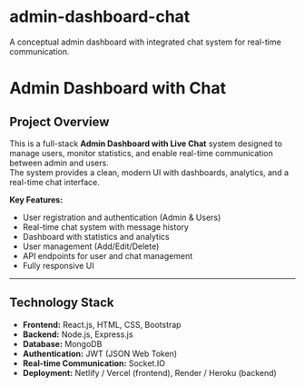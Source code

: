 # admin-dashboard-chat
A conceptual admin dashboard with integrated chat system for real-time communication.
# Admin Dashboard with Chat

##  Project Overview
This is a full-stack **Admin Dashboard with Live Chat** system designed to manage users, monitor statistics, and enable real-time communication between admin and users.  
The system provides a clean, modern UI with dashboards, analytics, and a real-time chat interface.  

**Key Features:**
- User registration and authentication (Admin & Users)
- Real-time chat system with message history
- Dashboard with statistics and analytics
- User management (Add/Edit/Delete)
- API endpoints for user and chat management
- Fully responsive UI

---

##  Technology Stack
- **Frontend:** React.js, HTML, CSS, Bootstrap
- **Backend:** Node.js, Express.js
- **Database:** MongoDB
- **Authentication:** JWT (JSON Web Token)
- **Real-time Communication:** Socket.IO
- **Deployment:** Netlify / Vercel (frontend), Render / Heroku (backend)

